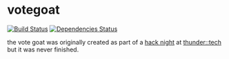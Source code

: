 # votegoat

[![Build Status](https://travis-ci.org/linnovate/mean.png?branch=master)](https://travis-ci.org/linnovate/mean)
[![Dependencies Status](https://david-dm.org/linnovate/mean.png)](https://david-dm.org/linnovate/mean)

the vote goat was originally created as part of a [hack night](https://github.com/thundertech/tt-vote-hack) at [thunder::tech](http://www.thundertech.com) but it was never finished.
